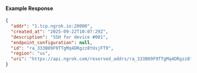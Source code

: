 <!-- Code generated for API Clients. DO NOT EDIT. -->

#### Example Response

```json
{
  "addr": "1.tcp.ngrok.io:20000",
  "created_at": "2025-09-22T10:07:29Z",
  "description": "SSH for device #001",
  "endpoint_configuration": null,
  "id": "ra_333B09F9TTgMq4DRgzz8tUsjFT9",
  "region": "us",
  "uri": "https://api.ngrok.com/reserved_addrs/ra_333B09F9TTgMq4DRgzz8tUsjFT9"
}
```
